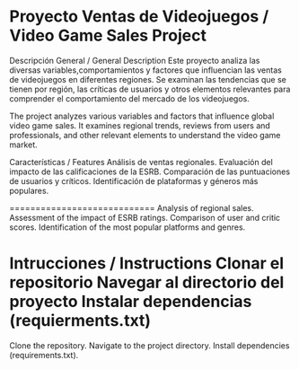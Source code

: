 Proyecto Ventas de  Videojuegos / Video Game Sales Project
============================

Descripción General / General Description
Este proyecto analiza las  diversas variables,comportamientos y factores que influencian las ventas de videojuegos en diferentes regiones. Se examinan las tendencias que se tienen por región, las críticas de usuarios y otros elementos relevantes para comprender el comportamiento del mercado de los videojuegos.

The project analyzes various variables and factors that influence global video game sales. It examines regional trends, reviews from users and professionals, and other relevant elements to understand the video game market.

Características / Features
Análisis de ventas regionales.
Evaluación del impacto de las calificaciones de la ESRB.
Comparación de las puntuaciones de usuarios y críticos.
Identificación de plataformas y géneros más populares.

============================
Analysis of regional sales.
Assessment of the impact of ESRB ratings.
Comparison of user and critic scores.
Identification of the most popular platforms and genres.


Intrucciones / Instructions
Clonar el repositorio
Navegar al directorio del proyecto
Instalar dependencias (requierments.txt)
============================
Clone the repository.
Navigate to the project directory.
Install dependencies (requirements.txt).